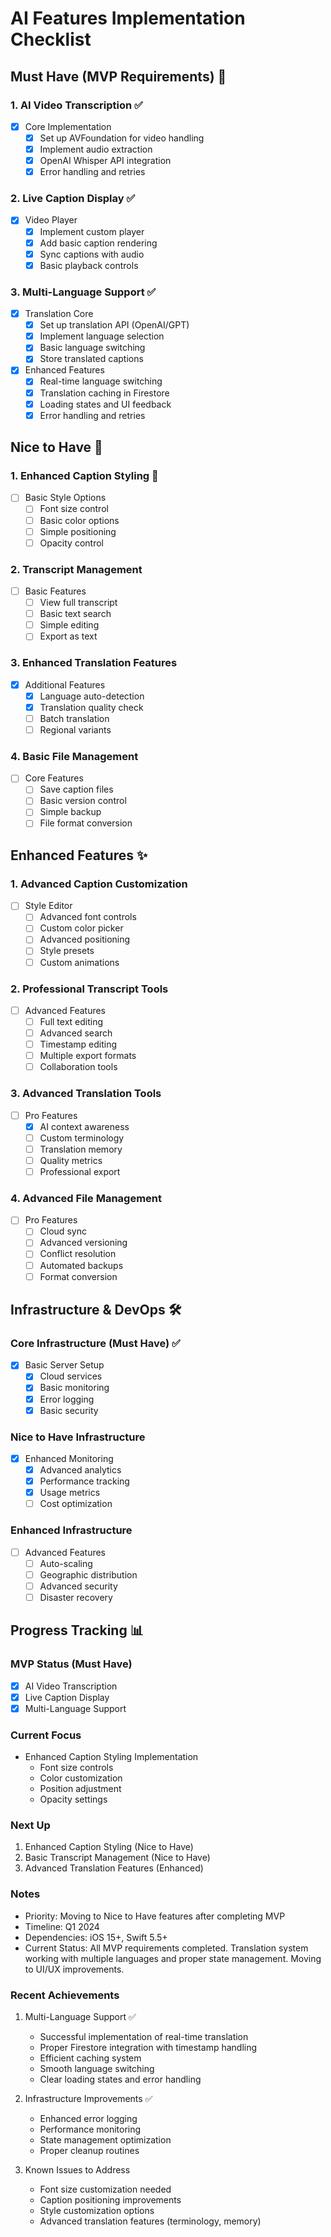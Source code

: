 # AI Features Implementation Checklist

## Must Have (MVP Requirements) 🎯

### 1. AI Video Transcription ✅
- [x] Core Implementation
  - [x] Set up AVFoundation for video handling
  - [x] Implement audio extraction
  - [x] OpenAI Whisper API integration
  - [x] Error handling and retries

### 2. Live Caption Display ✅
- [x] Video Player
  - [x] Implement custom player
  - [x] Add basic caption rendering
  - [x] Sync captions with audio
  - [x] Basic playback controls

### 3. Multi-Language Support ✅
- [x] Translation Core
  - [x] Set up translation API (OpenAI/GPT)
  - [x] Implement language selection
  - [x] Basic language switching
  - [x] Store translated captions
- [x] Enhanced Features
  - [x] Real-time language switching
  - [x] Translation caching in Firestore
  - [x] Loading states and UI feedback
  - [x] Error handling and retries

## Nice to Have 🎁

### 1. Enhanced Caption Styling 🚧
- [ ] Basic Style Options
  - [ ] Font size control
  - [ ] Basic color options
  - [ ] Simple positioning
  - [ ] Opacity control

### 2. Transcript Management
- [ ] Basic Features
  - [ ] View full transcript
  - [ ] Basic text search
  - [ ] Simple editing
  - [ ] Export as text

### 3. Enhanced Translation Features
- [x] Additional Features
  - [x] Language auto-detection
  - [x] Translation quality check
  - [ ] Batch translation
  - [ ] Regional variants

### 4. Basic File Management
- [ ] Core Features
  - [ ] Save caption files
  - [ ] Basic version control
  - [ ] Simple backup
  - [ ] File format conversion

## Enhanced Features ✨

### 1. Advanced Caption Customization
- [ ] Style Editor
  - [ ] Advanced font controls
  - [ ] Custom color picker
  - [ ] Advanced positioning
  - [ ] Style presets
  - [ ] Custom animations

### 2. Professional Transcript Tools
- [ ] Advanced Features
  - [ ] Full text editing
  - [ ] Advanced search
  - [ ] Timestamp editing
  - [ ] Multiple export formats
  - [ ] Collaboration tools

### 3. Advanced Translation Tools
- [ ] Pro Features
  - [x] AI context awareness
  - [ ] Custom terminology
  - [ ] Translation memory
  - [ ] Quality metrics
  - [ ] Professional export

### 4. Advanced File Management
- [ ] Pro Features
  - [ ] Cloud sync
  - [ ] Advanced versioning
  - [ ] Conflict resolution
  - [ ] Automated backups
  - [ ] Format conversion

## Infrastructure & DevOps 🛠️

### Core Infrastructure (Must Have) ✅
- [x] Basic Server Setup
  - [x] Cloud services
  - [x] Basic monitoring
  - [x] Error logging
  - [x] Basic security

### Nice to Have Infrastructure
- [x] Enhanced Monitoring
  - [x] Advanced analytics
  - [x] Performance tracking
  - [x] Usage metrics
  - [ ] Cost optimization

### Enhanced Infrastructure
- [ ] Advanced Features
  - [ ] Auto-scaling
  - [ ] Geographic distribution
  - [ ] Advanced security
  - [ ] Disaster recovery

## Progress Tracking 📊

### MVP Status (Must Have)
- [x] AI Video Transcription
- [x] Live Caption Display
- [x] Multi-Language Support

### Current Focus
- Enhanced Caption Styling Implementation
  - Font size controls
  - Color customization
  - Position adjustment
  - Opacity settings

### Next Up
1. Enhanced Caption Styling (Nice to Have)
2. Basic Transcript Management (Nice to Have)
3. Advanced Translation Features (Enhanced)

### Notes
- Priority: Moving to Nice to Have features after completing MVP
- Timeline: Q1 2024
- Dependencies: iOS 15+, Swift 5.5+
- Current Status: All MVP requirements completed. Translation system working with multiple languages and proper state management. Moving to UI/UX improvements.

### Recent Achievements
1. Multi-Language Support ✅
   - Successful implementation of real-time translation
   - Proper Firestore integration with timestamp handling
   - Efficient caching system
   - Smooth language switching
   - Clear loading states and error handling

2. Infrastructure Improvements ✅
   - Enhanced error logging
   - Performance monitoring
   - State management optimization
   - Proper cleanup routines

3. Known Issues to Address
   - Font size customization needed
   - Caption positioning improvements
   - Style customization options
   - Advanced translation features (terminology, memory) 